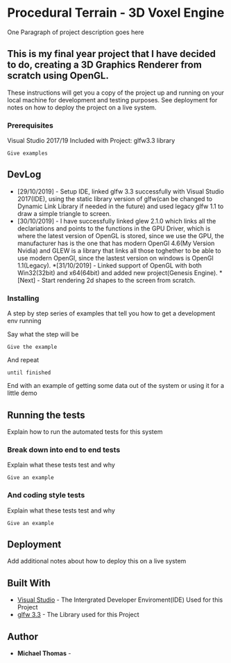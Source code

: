 # Procedural Terrain - 3D Voxel Engine

One Paragraph of project description goes here

## This is my final year project that I have decided to do, creating a 3D Graphics Renderer from scratch using OpenGL.

These instructions will get you a copy of the project up and running on your local machine for development and testing purposes. See deployment for notes on how to deploy the project on a live system.

### Prerequisites

Visual Studio 2017/19
Included with Project:
glfw3.3 library

```
Give examples
```

## DevLog

* [29/10/2019] - Setup IDE, linked glfw 3.3 successfully with Visual Studio 2017(IDE), 
using the static library version of glfw(can be changed to Dynamic Link Library if needed in the future) and used legacy glfw 1.1 to draw a simple triangle to screen.
* [30/10/2019] - I have successfully linked glew 2.1.0 which links all the declariations and points to the functions in the GPU Driver, which is where the latest version of OpenGL is stored, since we use the GPU, the manufacturer
has is the one that has modern OpenGl 4.6(My Version Nvidia) and GLEW is a library that links all those toghether to be able to use modern OpenGl, since the lastest version on windows is OpenGl 1.1(Legacy).
*[31/10/2019] - Linked support of OpenGL with both Win32(32bit) and x64(64bit) and added new project(Genesis Engine).
*[Next] -  Start rendering 2d shapes to the screen from scratch.
### Installing

A step by step series of examples that tell you how to get a development env running

Say what the step will be

```
Give the example
```

And repeat

```
until finished
```

End with an example of getting some data out of the system or using it for a little demo

## Running the tests

Explain how to run the automated tests for this system

### Break down into end to end tests

Explain what these tests test and why

```
Give an example
```

### And coding style tests

Explain what these tests test and why

```
Give an example
```

## Deployment

Add additional notes about how to deploy this on a live system

## Built With

* [Visual Studio](https://visualstudio.microsoft.com/vs/) - The Intergrated Developer Enviroment(IDE) Used for this Project
* [glfw 3.3](https://www.glfw.org/) - The Library used for this Project


## Author

* **Michael Thomas** - 

